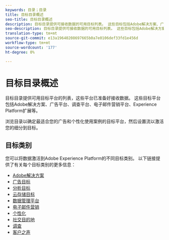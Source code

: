 ```yaml
---
keywords: 目录；目录
title: 目标目录概述
seo-title: 目标目录概述
description: 目标目录提供可接收数据的可用目标列表。 这些目标包括Adobe解决方案、广告平台、调查平台、电子邮件营销平台等。
seo-description: 目标目录提供可接收数据的可用目标列表。 这些目标包括Adobe解决方案、广告平台、调查平台、电子邮件营销平台等。
translation-type: tm+mt
source-git-commit: e13a19640208697665b0a7e0106def33fd1e456d
workflow-type: tm+mt
source-wordcount: '177'
ht-degree: 0%

---
```



# 目标目录概述

目标目录提供可用目标平台的列表，这些平台已准备好接收数据。 这些目标平台包括Adobe解决方案、广告平台、调查平台、电子邮件营销平台、Experience Platform扩展等。

浏览目录以确定最适合您的广告和个性化使用案例的目标平台，然后设置流以激活您的细分到目标。

## 目标类别

您可以将数据激活到Adobe Experience Platform的不同目标类别。 以下链接提供了有关每个目标类别的更多信息：

- [Adobe解决方案](./adobe/overview.md)
- [广告目标](./advertising/overview.md)
- [分析目标](./analytics/overview.md)
- [云存储目标](./cloud-storage/overview.md)
- [数据管理平台](./data-management/overview.md)
- [电子邮件营销](./email-marketing/overview.md)
- [个性化](./personalization/overview.md)
- [社交目的地](./social/overview.md)
- [调查](./survey/overview.md)
- [客户之声](./voice/overview.md)